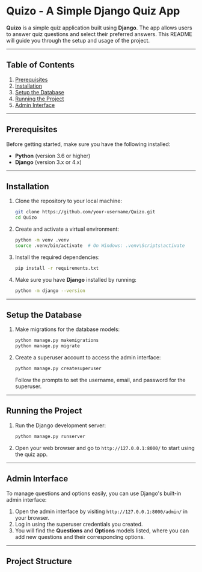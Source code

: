 # Quizo - A Simple Django Quiz App

**Quizo** is a simple quiz application built using **Django**. The app allows users to answer quiz questions and select their preferred answers. This README will guide you through the setup and usage of the project.

---

## Table of Contents
1. [Prerequisites](#prerequisites)
2. [Installation](#installation)
3. [Setup the Database](#setup-the-database)
4. [Running the Project](#running-the-project)
5. [Admin Interface](#admin-interface)

---

## Prerequisites

Before getting started, make sure you have the following installed:

- **Python** (version 3.6 or higher)
- **Django** (version 3.x or 4.x)

---

## Installation

1. Clone the repository to your local machine:

    ```bash
    git clone https://github.com/your-username/Quizo.git
    cd Quizo
    ```

2. Create and activate a virtual environment:

    ```bash
    python -m venv .venv
    source .venv/bin/activate  # On Windows: .venv\Scripts\activate
    ```

3. Install the required dependencies:

    ```bash
    pip install -r requirements.txt
    ```

4. Make sure you have **Django** installed by running:

    ```bash
    python -m django --version
    ```

---

## Setup the Database

1. Make migrations for the database models:

    ```bash
    python manage.py makemigrations
    python manage.py migrate
    ```

2. Create a superuser account to access the admin interface:

    ```bash
    python manage.py createsuperuser
    ```

    Follow the prompts to set the username, email, and password for the superuser.

---

## Running the Project

1. Run the Django development server:

    ```bash
    python manage.py runserver
    ```

2. Open your web browser and go to `http://127.0.0.1:8000/` to start using the quiz app.

---

## Admin Interface

To manage questions and options easily, you can use Django's built-in admin interface:

1. Open the admin interface by visiting `http://127.0.0.1:8000/admin/` in your browser.
2. Log in using the superuser credentials you created.
3. You will find the **Questions** and **Options** models listed, where you can add new questions and their corresponding options.

---

## Project Structure

